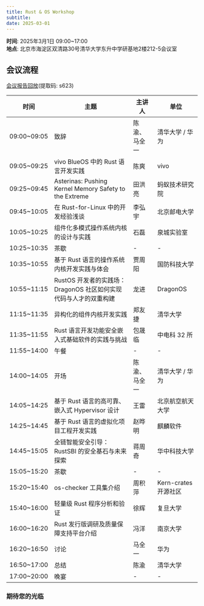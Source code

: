 ```yaml
---
title: Rust & OS Workshop
subtitle: 
date: 2025-03-01
---
```



**时间**: 2025年3月1日 09:00~17:00  
**地点**: 北京市海淀区双清路30号清华大学东升中学研基地2楼212-5会议室

<!--more-->



## 会议流程

[会议报告回放](https://www.alipan.com/s/mygQjYdYpos)(提取码: s623)



| 时间        | 主题                                                         | 主讲人       | 单位                 |
| ----------- | ------------------------------------------------------------ | ------------ | -------------------- |
| 09:00~09:05 | 致辞                                                         | 陈渝、马全一 | 清华大学 / 华为      |
| 09:05~09:25 | vivo BlueOS 中的 Rust 语言开发实践                           | 陈爽         | vivo                 |
| 09:25~09:45 | Asterinas: Pushing Kernel Memory Safety to the Extreme       | 田洪亮       | 蚂蚁技术研究院       |
| 09:45~10:05 | 在 Rust-for-Linux 中的开发经验浅谈                           | 李弘宇       | 北京邮电大学         |
| 10:05~10:25 | 组件化多模式操作系统内核的设计与实践                         | 石磊         | 泉城实验室           |
| 10:25~10:35 | 茶歇                                                         | -            | -                    |
| 10:35~10:55 | 基于 Rust 语言的操作系统内核开发实践与体会                   | 贾周阳       | 国防科技大学         |
| 10:55~11:15 | RustOS 开发者的实践场：DragonOS 社区如何实现代码与人才的双重构建 | 龙进         | DragonOS             |
| 11:15~11:35 | 异构化的组件内核开发实践                                     | 郑友捷       | 清华大学             |
| 11:35~11:55 | Rust 语言开发功能安全嵌入式基础软件的实践与挑战              | 包晟临       | 中电科 32 所         |
| 11:55~14:00 | 午餐                                                         | -            | -                    |
| 14:00~14:05 | 开场                                                         | 陈渝、马全一 | 清华大学 / 华为      |
| 14:05~14:25 | 基于 Rust 语言的高可靠、嵌入式 Hypervisor 设计               | 王雷         | 北京航空航天大学     |
| 14:25~14:45 | 基于 Rust 语言的虚拟化项目工程开发实践                       | 赵晔明       | 麒麟软件             |
| 14:45~15:05 | 全链智能安全引导：RustSBI 的安全基石与未来探索               | 蒋周奇       | 华中科技大学         |
| 15:05~15:20 | 茶歇                                                         | -            | -                    |
| 15:20~15:40 | os-checker 工具集介绍                                        | 周积萍       | Kern-crates 开源社区 |
| 15:40~16:00 | 轻量级 Rust 程序分析和验证                                   | 徐辉         | 复旦大学             |
| 16:00~16:20 | Rust 发行版调研及质量保障支持平台介绍                        | 冯洋         | 南京大学             |
| 16:20~16:50 | 讨论                                                         | 马全一       | 华为                 |
| 16:50~17:00 | 总结                                                         | 陈渝         | 清华大学             |
| 17:00~20:00 | 晚宴                                                         | -            | -                    |

### 期待您的光临
